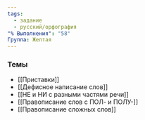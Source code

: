 ```yaml
---
tags:
  - задание
  - русский/орфография
"% Выполнения": "58"
Группа: Желтая
---
```

### Темы
- [[Приставки]]
- [[Дефисное написание слов]]
- [[НЕ и НИ с разными частями речи]]
- [[Правописание слов с ПОЛ- и ПОЛУ-]]
- [[Правописание сложных слов]]